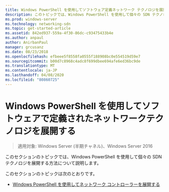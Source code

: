 ```yaml
---
title: Windows PowerShell を使用してソフトウェア定義ネットワーク テクノロジを展開する
description: このトピックでは、Windows PowerShell を使用して個々の SDN テクノロジを展開する方法に関する情報へのリンクを示します。
ms.prod: windows-server
ms.technology: networking-sdn
ms.topic: get-started-article
ms.assetid: 842ed937-559a-4f30-86dc-c93475433b4e
ms.author: anpaul
author: AnirbanPaul
manager: grcusanz
ms.date: 08/23/2018
ms.openlocfilehash: efbeee5f8558fa0555f188908bc0e554519d59e7
ms.sourcegitcommit: b00d7c8968c4adc8f699dbee694afe6ed36bc9de
ms.translationtype: MT
ms.contentlocale: ja-JP
ms.lasthandoff: 04/08/2020
ms.locfileid: "80860725"
---
```

# <a name="deploy-software-defined-network-technologies-using-windows-powershell"></a>Windows PowerShell を使用してソフトウェアで定義されたネットワークテクノロジを展開する

>適用対象: Windows Server (半期チャネル)、Windows Server 2016

このセクションのトピックでは、Windows PowerShell を使用して個々の SDN テクノロジを展開する方法について説明します。  
  
このセクションのトピックは次のとおりです。  
  
-   [Windows PowerShell を使用してネットワーク コントローラーを展開する](Deploy-Network-Controller-using-Windows-PowerShell.md)  
  
 
  


